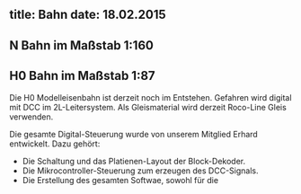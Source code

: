 title: Bahn
date: 18.02.2015
---

## N Bahn im Ma&szlig;stab 1:160

## H0 Bahn im Ma&szlig;stab 1:87

Die H0 Modelleisenbahn ist derzeit noch im Entstehen. Gefahren wird
digital mit DCC im 2L-Leitersystem. Als Gleismaterial wird derzeit 
Roco-Line Gleis verwenden.

Die gesamte Digital-Steuerung wurde von unserem Mitglied Erhard
entwickelt. Dazu geh&ouml;rt:

* Die Schaltung und das Platienen-Layout der Block-Dekoder.
* Die Mikrocontroller-Steuerung zum erzeugen des DCC-Signals.
* Die Erstellung des gesamten Softwae, sowohl f&uuml;r die
  

